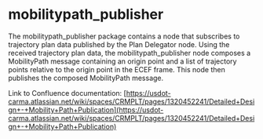# mobilitypath_publisher

The mobilitypath_publisher package contains a node that subscribes to trajectory plan data published by the Plan Delegator node. Using the received trajectory plan data, the mobilitypath_publisher node composes a MobilityPath message containing an origin point and a list of trajectory points relative to the origin point in the ECEF frame. This node then publishes the composed MobilityPath message.

Link to Confluence documentation: [https://usdot-carma.atlassian.net/wiki/spaces/CRMPLT/pages/1320452241/Detailed+Design+-+Mobility+Path+Publication](https://usdot-carma.atlassian.net/wiki/spaces/CRMPLT/pages/1320452241/Detailed+Design+-+Mobility+Path+Publication)